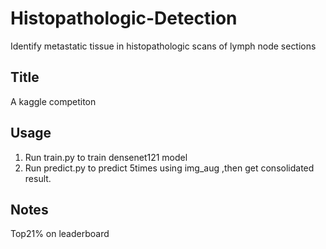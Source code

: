 # Histopathologic-Detection
Identify metastatic tissue in histopathologic scans of lymph node sections
## Title
A kaggle competiton
## Usage
1. Run train.py to train densenet121 model
2. Run predict.py to predict 5times using img_aug ,then get consolidated result.
## Notes
Top21% on leaderboard
